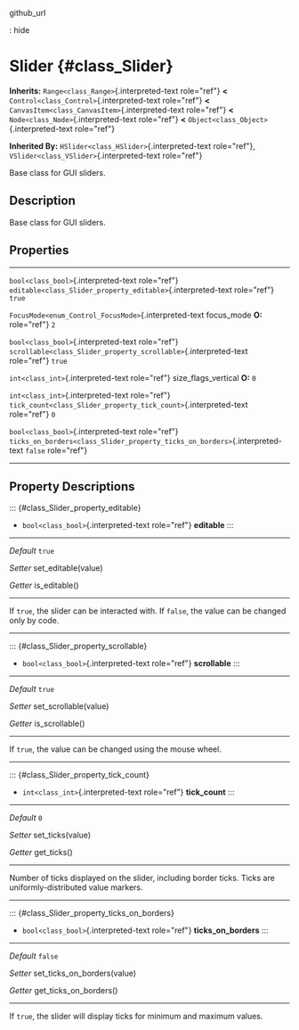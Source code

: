 github\_url

:   hide

Slider {#class_Slider}
======

**Inherits:** `Range<class_Range>`{.interpreted-text role="ref"} **\<**
`Control<class_Control>`{.interpreted-text role="ref"} **\<**
`CanvasItem<class_CanvasItem>`{.interpreted-text role="ref"} **\<**
`Node<class_Node>`{.interpreted-text role="ref"} **\<**
`Object<class_Object>`{.interpreted-text role="ref"}

**Inherited By:** `HSlider<class_HSlider>`{.interpreted-text
role="ref"}, `VSlider<class_VSlider>`{.interpreted-text role="ref"}

Base class for GUI sliders.

Description
-----------

Base class for GUI sliders.

Properties
----------

  ------------------------------------------------------- ------------------------------------------------------------------------------ ---------
  `bool<class_bool>`{.interpreted-text role="ref"}        `editable<class_Slider_property_editable>`{.interpreted-text role="ref"}       `true`

  `FocusMode<enum_Control_FocusMode>`{.interpreted-text   focus\_mode                                                                    **O:**
  role="ref"}                                                                                                                            `2`

  `bool<class_bool>`{.interpreted-text role="ref"}        `scrollable<class_Slider_property_scrollable>`{.interpreted-text role="ref"}   `true`

  `int<class_int>`{.interpreted-text role="ref"}          size\_flags\_vertical                                                          **O:**
                                                                                                                                         `0`

  `int<class_int>`{.interpreted-text role="ref"}          `tick_count<class_Slider_property_tick_count>`{.interpreted-text role="ref"}   `0`

  `bool<class_bool>`{.interpreted-text role="ref"}        `ticks_on_borders<class_Slider_property_ticks_on_borders>`{.interpreted-text   `false`
                                                          role="ref"}                                                                    
  ------------------------------------------------------- ------------------------------------------------------------------------------ ---------

Property Descriptions
---------------------

::: {#class_Slider_property_editable}
-   `bool<class_bool>`{.interpreted-text role="ref"} **editable**
:::

  ----------- ----------------------
  *Default*   `true`

  *Setter*    set\_editable(value)

  *Getter*    is\_editable()
  ----------- ----------------------

If `true`, the slider can be interacted with. If `false`, the value can
be changed only by code.

------------------------------------------------------------------------

::: {#class_Slider_property_scrollable}
-   `bool<class_bool>`{.interpreted-text role="ref"} **scrollable**
:::

  ----------- ------------------------
  *Default*   `true`

  *Setter*    set\_scrollable(value)

  *Getter*    is\_scrollable()
  ----------- ------------------------

If `true`, the value can be changed using the mouse wheel.

------------------------------------------------------------------------

::: {#class_Slider_property_tick_count}
-   `int<class_int>`{.interpreted-text role="ref"} **tick\_count**
:::

  ----------- -------------------
  *Default*   `0`

  *Setter*    set\_ticks(value)

  *Getter*    get\_ticks()
  ----------- -------------------

Number of ticks displayed on the slider, including border ticks. Ticks
are uniformly-distributed value markers.

------------------------------------------------------------------------

::: {#class_Slider_property_ticks_on_borders}
-   `bool<class_bool>`{.interpreted-text role="ref"}
    **ticks\_on\_borders**
:::

  ----------- --------------------------------
  *Default*   `false`

  *Setter*    set\_ticks\_on\_borders(value)

  *Getter*    get\_ticks\_on\_borders()
  ----------- --------------------------------

If `true`, the slider will display ticks for minimum and maximum values.

